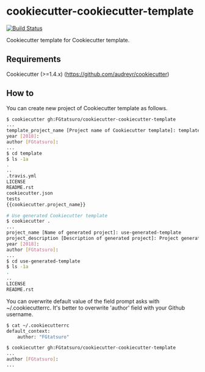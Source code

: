 cookiecutter-cookiecutter-template
==================================

[![Build Status](https://travis-ci.org/FGtatsuro/cookiecutter-cookiecutter-template.svg?branch=master)](https://travis-ci.org/FGtatsuro/cookiecutter-cookiecutter-template)

Cookiecutter template for Cookiecutter template.

Requirements
------------

Cookiecutter (>=1.4.x) (<https://github.com/audreyr/cookiecutter>)

How to
------

You can create new project of Cookiecutter template as follows.

```bash
$ cookiecutter gh:FGtatsuro/cookiecutter-cookiecutter-template
...
template_project_name [Project name of Cookiecutter template]: template
year [2018]:
author [FGtatsuro]:
...
$ cd template
$ ls -1a
.
..
.travis.yml
LICENSE
README.rst
cookiecutter.json
tests
{{cookiecutter.project_name}}

# Use generated Cookiecutter template
$ cookiecutter .
...
project_name [Name of generated project]: use-generated-template
project_description [Description of generated project]: Project generated by generated Cookiecutter template
year [2018]:
author [FGtatsuro]:
...
$ cd use-generated-template
$ ls -1a
.
..
LICENSE
README.rst
```

You can overwrite default value of the field prompt asks with
~/.cookiecutterrc. It's better to overwrite 'author' field with your
Github username.

```bash
$ cat ~/.cookiecutterrc
default_context:
    author: "FGtatsuro"

$ cookiecutter gh:FGtatsuro/cookiecutter-cookiecutter-template
...
author [FGtatsuro]:
...
```
